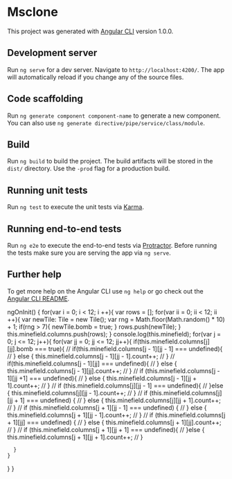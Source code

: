# Msclone

This project was generated with [Angular CLI](https://github.com/angular/angular-cli) version 1.0.0.

## Development server

Run `ng serve` for a dev server. Navigate to `http://localhost:4200/`. The app will automatically reload if you change any of the source files.

## Code scaffolding

Run `ng generate component component-name` to generate a new component. You can also use `ng generate directive/pipe/service/class/module`.

## Build

Run `ng build` to build the project. The build artifacts will be stored in the `dist/` directory. Use the `-prod` flag for a production build.

## Running unit tests

Run `ng test` to execute the unit tests via [Karma](https://karma-runner.github.io).

## Running end-to-end tests

Run `ng e2e` to execute the end-to-end tests via [Protractor](http://www.protractortest.org/).
Before running the tests make sure you are serving the app via `ng serve`.

## Further help

To get more help on the Angular CLI use `ng help` or go check out the [Angular CLI README](https://github.com/angular/angular-cli/blob/master/README.md).

ngOnInit() {
  for(var i = 0; i < 12; i ++){
    var rows = [];
    for(var ii = 0; ii < 12; ii ++){
      var newTile: Tile = new Tile();
      var rng = Math.floor(Math.random() * 10) + 1;
      if(rng > 7){
        newTile.bomb = true;
      }
      rows.push(newTile);
    }
    this.minefield.columns.push(rows);
  }
  console.log(this.minefield);
  for(var j = 0; j <= 12; j++){
    for(var jj = 0; jj <= 12; jj++){
      if(this.minefield.columns[j][jj].bomb === true){
        // if(this.minefield.columns[j - 1][jj - 1] === undefined){
        // } else {
          this.minefield.columns[j - 1][jj - 1].count++;
        // }
        // if(this.minefield.columns[j - 1][jj] === undefined){
        // } else {
          this.minefield.columns[j - 1][jj].count++;
        // }
        // if (this.minefield.columns[j - 1][jj +1] === undefined){
        // } else {
          this.minefield.columns[j - 1][jj + 1].count++;
        // }
        // if (this.minefield.columns[j][jj - 1] === undefined){
        // }else {
          this.minefield.columns[j][jj - 1].count++;
        // }
        // if (this.minefield.columns[j][jj + 1] === undefined) {
        // } else {
          this.minefield.columns[j][jj + 1].count++;
        // }
        // if (this.minefield.columns[j + 1][jj - 1] === undefined) {
        // } else {
          this.minefield.columns[j + 1][jj - 1].count++;
        // }
        // if (this.minefield.columns[j + 1][jj] === undefined) {
        // } else {
          this.minefield.columns[j + 1][jj].count++;
        // }
        // if (this.minefield.columns[j + 1][jj + 1] === undefined){
        // }else {
          this.minefield.columns[j + 1][jj + 1].count++;
        // }

      }
    }
  }
}
